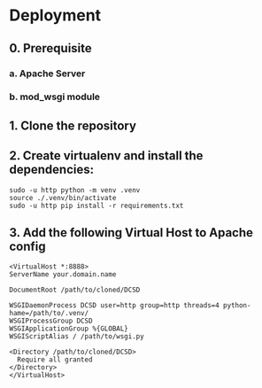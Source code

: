 # Deployment

## 0. Prerequisite
### a. Apache Server
### b. mod_wsgi module

## 1. Clone the repository

## 2. Create virtualenv and install the dependencies:
```
sudo -u http python -m venv .venv
source ./.venv/bin/activate
sudo -u http pip install -r requirements.txt
```

## 3. Add the following Virtual Host to Apache config
```
<VirtualHost *:8888>
ServerName your.domain.name

DocumentRoot /path/to/cloned/DCSD

WSGIDaemonProcess DCSD user=http group=http threads=4 python-hame=/path/to/.venv/
WSGIProcessGroup DCSD
WSGIApplicationGroup %{GLOBAL}
WSGIScriptAlias / /path/to/wsgi.py

<Directory /path/to/cloned/DCSD>
  Require all granted
</Directory>
</VirtualHost>
```
